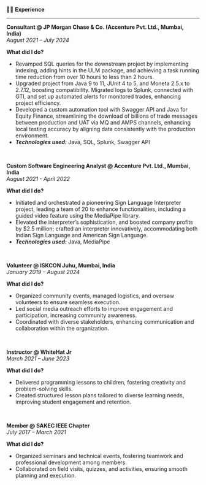 👨‍💻 **Experience**

---

**Consultant @ JP Morgan Chase & Co. (Accenture Pvt. Ltd., Mumbai, India)**  
_August 2021 – July 2024_

**What did I do?**
- Revamped SQL queries for the downstream project by implementing indexing, adding hints in the ULM package, and achieving a task running time reduction from over 10 hours to less than 2 hours.
- Upgraded project from Java 9 to 11, JUnit 4 to 5, and Moneta 2.5.x to 2.7.12, boosting compatibility. Migrated logs to Splunk, connected with GTI, and set up automated alerts for monitored trades, enhancing project efficiency.
- Developed a custom automation tool with Swagger API and Java for Equity Finance, streamlining the download of billions of trade messages between production and UAT via MQ and AMPS channels, enhancing local testing accuracy by aligning data consistently with the production environment.
- _**Technologies used:**_ Java, SQL, Splunk, Swagger API

&nbsp;

**Custom Software Engineering Analyst @ Accenture Pvt. Ltd., Mumbai, India**  
_August 2021 - April 2022_

**What did I do?**
- Initiated and orchestrated a pioneering Sign Language Interpreter project, leading a team of 20 to enhance functionalities, including a guided video feature using the MediaPipe library.
- Elevated the interpreter’s sophistication, and boosted company profits by $2.5 million; crafted an interpreter innovatively, accommodating both Indian Sign Language and American Sign Language.
- _**Technologies used:**_ Java, MediaPipe

&nbsp;

**Volunteer @ ISKCON Juhu, Mumbai, India**  
_January 2019 – August 2024_

**What did I do?**
- Organized community events, managed logistics, and oversaw volunteers to ensure seamless execution.
- Led social media outreach efforts to improve engagement and participation, increasing community awareness.
- Coordinated with diverse stakeholders, enhancing communication and collaboration within the organization.

&nbsp;

**Instructor @ WhiteHat Jr**  
_March 2021 – June 2023_

**What did I do?**
- Delivered programming lessons to children, fostering creativity and problem-solving skills.
- Created structured lesson plans tailored to diverse learning needs, improving student engagement and retention.

&nbsp;

**Member @ SAKEC IEEE Chapter**  
_July 2017 – March 2021_

**What did I do?**
- Organized seminars and technical events, fostering teamwork and professional development among members.
- Collaborated on field visits, quizzes, and activities, ensuring smooth planning and execution.